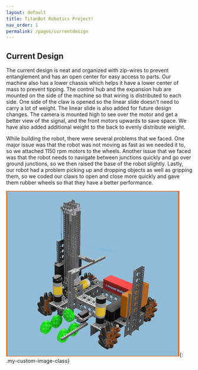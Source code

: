 ```yaml
---
layout: default
title: TitanBot Robotics Project!
nav_order: 1
permalink: /pages/currentdesign
---
```


## Current Design

The current design is neat and organized with zip-wires to prevent entanglement and has an open center for easy access to parts. Our machine also has a lower chassis which helps it have a lower center of mass to prevent tipping. The control hub and the expansion hub are mounted on the side of the machine so that wiring is distributed to each side. One side of the claw is opened so the linear slide doesn't need to carry a lot of weight. The linear slide is also added for future design changes. The camera is mounted high to see over the motor and get a better view of the signal, and the front motors upwards to save space. We have also added additional weight to the back to evenly distribute weight.

While building the robot, there were several problems that we faced. One major issue was that the robot was not moving as fast as we needed it to, so we attached 1150 rpm motors to the wheels. Another issue that we faced was that the robot needs to navigate between junctions quickly and go over ground junctions, so we then raised the base of the robot slightly. Lastly, our robot had a problem picking up and dropping objects as well as gripping them, so we coded our claws to open and close more quickly and gave them rubber wheels so that they have a better performance.  

![Current Design](/assets/css/images/Current%20Design%20Picture.png){: .my-custom-image-class}

